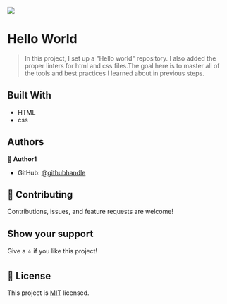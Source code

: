 ![](https://img.shields.io/badge/Microverse-blueviolet)

# Hello World 

> In this project, I set up a "Hello world" repository. I also added the proper linters for html and css files.The goal here is to master all of the tools and best practices I learned about in previous steps.


## Built With

- HTML
- css




## Authors

👤 **Author1**

- GitHub: [@githubhandle](https://github.com/abe1able)



## 🤝 Contributing

Contributions, issues, and feature requests are welcome!


## Show your support

Give a ⭐️ if you like this project!


## 📝 License

This project is [MIT](./LICENSE) licensed.
